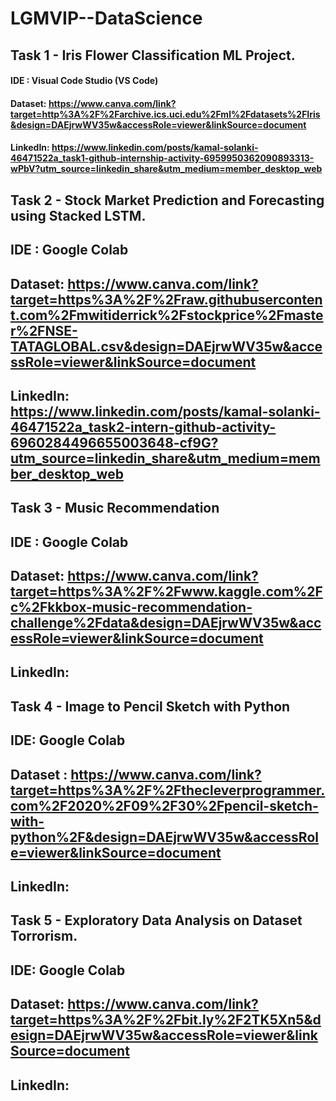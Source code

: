 # LGMVIP--DataScience

## Task 1 - Iris Flower Classification ML Project.
#### IDE : Visual Code Studio (VS Code)
#### Dataset: https://www.canva.com/link?target=http%3A%2F%2Farchive.ics.uci.edu%2Fml%2Fdatasets%2FIris&design=DAEjrwWV35w&accessRole=viewer&linkSource=document 
#### LinkedIn: https://www.linkedin.com/posts/kamal-solanki-46471522a_task1-github-internship-activity-6959950362090893313-wPbV?utm_source=linkedin_share&utm_medium=member_desktop_web

## Task 2 - Stock Market Prediction and Forecasting using Stacked LSTM.
## IDE : Google Colab
## Dataset: https://www.canva.com/link?target=https%3A%2F%2Fraw.githubusercontent.com%2Fmwitiderrick%2Fstockprice%2Fmaster%2FNSE-TATAGLOBAL.csv&design=DAEjrwWV35w&accessRole=viewer&linkSource=document
## LinkedIn: https://www.linkedin.com/posts/kamal-solanki-46471522a_task2-intern-github-activity-6960284496655003648-cf9G?utm_source=linkedin_share&utm_medium=member_desktop_web

## Task 3 - Music Recommendation
## IDE : Google Colab
## Dataset: https://www.canva.com/link?target=https%3A%2F%2Fwww.kaggle.com%2Fc%2Fkkbox-music-recommendation-challenge%2Fdata&design=DAEjrwWV35w&accessRole=viewer&linkSource=document
## LinkedIn: 

## Task 4 - Image to Pencil Sketch with Python
## IDE: Google Colab
## Dataset : https://www.canva.com/link?target=https%3A%2F%2Fthecleverprogrammer.com%2F2020%2F09%2F30%2Fpencil-sketch-with-python%2F&design=DAEjrwWV35w&accessRole=viewer&linkSource=document
## LinkedIn: 

## Task 5 - Exploratory Data Analysis on Dataset Torrorism.
## IDE: Google Colab
## Dataset: https://www.canva.com/link?target=https%3A%2F%2Fbit.ly%2F2TK5Xn5&design=DAEjrwWV35w&accessRole=viewer&linkSource=document
## LinkedIn: 

